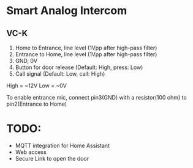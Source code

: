 # Smart Analog Intercom

## VC-K

1. Home to Entrance, line level (1Vpp after high-pass filter)
2. Entrance to Home, line level (1Vpp after high-pass filter)
3. GND, 0V
4. Button for door release (Default: High, press: Low)
5. Call signal (Default: Low, call: High)

High = ~12V
Low = ~0V

To enable entrance mic, connect pin3(GND) with a resistor(100 ohm) to pin2(Entrance to Home) 


# TODO:

- MQTT integration for Home Assistant
- Web access
- Secure Link to open the door

